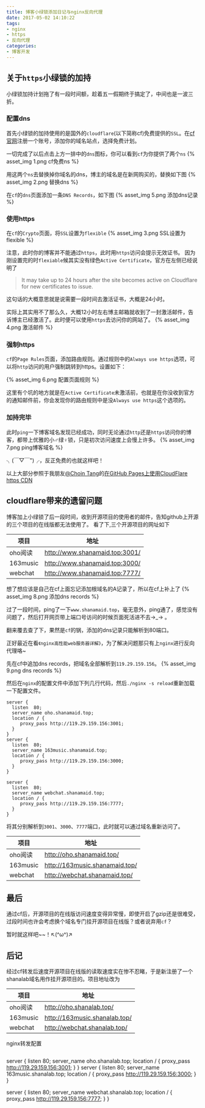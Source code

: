 ```yaml
---
title: 博客小绿锁添加日记与nginx反向代理
date: 2017-05-02 14:10:22
tags:
- nginx
- https
- 反向代理
categories:
- 博客开发
---
```


## 关于`https`小绿锁的加持
小绿锁加持计划拖了有一段时间额，趁着五一假期终于搞定了，中间也是一波三折。
<!-- more -->

### 配置dns
首先小绿锁的加持使用的是国外的`cloudflare`(以下简称cf)免费提供的`SSL`。在[cf官网](https://www.cloudflare.com/)注册一个账号，添加你的域名站点，选择免费计划。

一切完成了以后点击上方一排中的`dns`图标，你可以看到`cf`为你提供了两个`ns`
{% asset_img 1.png cf免费ns %}

用这两个`ns`去替换掉你域名的dns，博主的域名是在新网购买的，替换如下图
{% asset_img 2.png 替换dns %}

在`cf`的`dns`页面添加一条`DNS Records`，如下图
{% asset_img 5.png 添加dns记录 %}

### 使用https
在`cf`的`Crypto`页面，将`SSL`设置为`flexible`
{% asset_img 3.png SSL设置为flexible %}

注意，此时你的博客并不能通过`https`，此时用`https`访问会提示无效证书。
因为刚设置完的时`flexiable`候其实没有绿色`Active Certificate`，官方在左侧已经说明了
> It may take up to 24 hours after the site becomes active on Cloudflare for new certificates to issue.

这句话的大概意思就是说需要一段时间去激活证书，大概是24小时。

实际上其实用不了那么久，大概12小时左右博主邮箱就收到了一封激活邮件，告诉博主已经激活了。此时便可以使用`https`去访问你的网站了。
{% asset_img 4.png 激活邮件 %}

### 强制https
`cf`的`Page Rules`页面，添加路由规则。通过规则中的`Always use https`选项，可以将`http`访问的用户强制跳转到https。设置如下：

{% asset_img 6.png 配置页面规则 %}

这里有个坑的地方就是在`Active Certificate`未激活前，也就是在你没收到官方的通知邮件前，你会发现你的路由规则中是没`Always use https`这个选项的。

### 加持完毕
此时`ping`一下博客域名发现已经成功，同时无论通过`http`还是`https`访问你的博客，都带上优雅的小♂绿♀锁，只是初次访问速度上会慢上许多。
{% asset_img 7.png ping博客域名 %}

╮(￣▽￣")╭，反正免费的也就这样吧！

以上大部分参照于我朋友[@Choin Tang](https://blog.chionlab.moe/)的[在GitHub Pages上使用CloudFlare https CDN](https://blog.chionlab.moe/2016/01/28/github-pages-with-https/)

## cloudflare带来的遗留问题
博客加上小绿锁了后一段时间，收到开源项目的使用者的邮件，告知github上开源的三个项目的在线版都无法使用了。
看了下,三个开源项目的网址如下

|项目|地址|
|----|----|
|oho阅读|http://www.shanamaid.top:3001/|
|163music|http://www.shanamaid.top:3000/|
|webchat|http://www.shanamaid.top:7777/|

想了想应该是自己在cf上面忘记添加根域名的A记录了，所以在cf上补上了
{% asset_img 8.png 添加dns records %}

过了一段时间，ping了一下`www.shanamaid.top`，毫无意外，ping通了，感觉没有问题了，然后打开网页带上端口号访问的时候页面死活进不去→_→ 。

翻来覆去查了下，果然是`cf`的锅，添加的dns记录只能解析到80端口。

正好最近在看`《nginx高性能web服务器详解》`，为了解决问题那只有上`nginx`进行反向代理咯~

先在cf中追加dns records，把域名全部解析到`119.29.159.156`。
{% asset_img 9.png dns records %}

然后在`nginx`的配置文件中添加下列几行代码，然后`./nginx -s reload`重新加载一下配置文件。
```
server {
  listen  80;
  server_name oho.shanamaid.top;
  location / {
     proxy_pass http://119.29.159.156:3001;
  }
}
server {
  listen  80;
  server_name 163music.shanamaid.top;
  location / {
     proxy_pass http://119.29.159.156:3000;
  }
}

server {
  listen  80;
  server_name webchat.shanamaid.top;
  location / {
     proxy_pass http://119.29.159.156:7777;
  }
}
```
将其分别解析到`3001`、`3000`、`7777`端口，此时就可以通过域名重新访问了。

|项目|地址|
|----|----|
|oho阅读|http://oho.shanamaid.top/|
|163music|http://163music.shanamaid.top/|
|webchat|http://webchat.shanamaid.top/|



## 最后
通过cf后，开源项目的在线版访问速度变得异常慢，即使开启了gzip还是很难受，过段时间也许会考虑换个域名专门挂开源项目在线版？或者说弃用`cf`？

暂时就这样吧~~！↖(^ω^)↗

## 后记
经过cf转发后速度开源项目在线版的读取速度实在惨不忍睹，于是新注册了一个shanalab域名用作挂开源项目的。项目地址改为

|项目|地址|
|----|----|
|oho阅读|http://oho.shanalab.top/|
|163music|http://163music.shanalab.top/|
|webchat|http://webchat.shanalab.top/|

nginx转发配置
```
```
server {
  listen  80;
  server_name oho.shanalab.top;
  location / {
     proxy_pass http://119.29.159.156:3001;
  }
}
server {
  listen  80;
  server_name 163music.shanalab.top;
  location / {
     proxy_pass http://119.29.159.156:3000;
  }
}

server {
  listen  80;
  server_name webchat.shanalab.top;
  location / {
     proxy_pass http://119.29.159.156:7777;
  }
}
```
```





